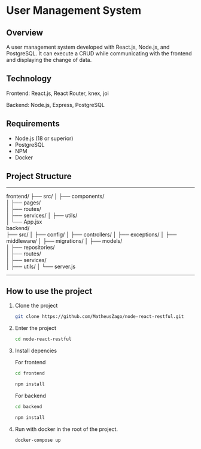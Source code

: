 # User Management System

## Overview
A user management system developed with React.js, Node.js, and PostgreSQL. It can execute a CRUD while communicating with the frontend and displaying the change of data.

## Technology

Frontend: React.js, React Router, knex, joi

Backend: Node.js, Express, PostgreSQL

## Requirements
- Node.js (18 or superior)
- PostgreSQL
- NPM
- Docker

## Project Structure
---------
frontend/
  ├── src/
  │   ├── components/  
  │   ├── pages/     
  │   ├── routes/   
  │   ├── services/ 
  │   ├── utils/    
  │   └── App.jsx       
backend/                  
  ├── src/
  │   ├── config/ 
  │   ├── controllers/ 
  │   ├── exceptions/ 
  │   ├── middleware/ 
  │   ├── migrations/ 
  │   ├── models/     
  │   ├── repositories/  
  │   ├── routes/    
  │   ├── services/  
  │   ├── utils/ 
  │   └── server.js        

---------

## How to use the project

1. Clone the project
   ```bash
   git clone https://github.com/MatheusZago/node-react-restful.git
   ```
2. Enter the project
     ```bash
     cd node-react-restful
    ```

3. Install depencies

    For frontend
     ```bash
     cd frontend
     ```

     ```bash
   npm install
   ```

    For backend
    ```bash
    cd backend
    ```

     ```bash
   npm install
   ```

4. Run with docker in the root of the project.
   ```bash
   docker-compose up
   ```
